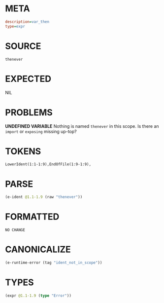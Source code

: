 # META
~~~ini
description=var_then
type=expr
~~~
# SOURCE
~~~roc
thenever
~~~
# EXPECTED
NIL
# PROBLEMS
**UNDEFINED VARIABLE**
Nothing is named `thenever` in this scope.
Is there an `import` or `exposing` missing up-top?

# TOKENS
~~~zig
LowerIdent(1:1-1:9),EndOfFile(1:9-1:9),
~~~
# PARSE
~~~clojure
(e-ident @1.1-1.9 (raw "thenever"))
~~~
# FORMATTED
~~~roc
NO CHANGE
~~~
# CANONICALIZE
~~~clojure
(e-runtime-error (tag "ident_not_in_scope"))
~~~
# TYPES
~~~clojure
(expr @1.1-1.9 (type "Error"))
~~~
